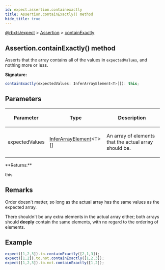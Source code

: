 ```yaml
---
id: expect.assertion.containexactly
title: Assertion.containExactly() method
hide_title: true
---
```


[@rbxts/expect](./expect.md) &gt; [Assertion](./expect.assertion.md) &gt; [containExactly](./expect.assertion.containexactly.md)

## Assertion.containExactly() method

Asserts that the array contains all of the values in `expectedValues`<!-- -->, and nothing more or less.

**Signature:**

```typescript
containExactly(expectedValues: InferArrayElement<T>[]): this;
```

## Parameters

<table><thead><tr><th>

Parameter


</th><th>

Type


</th><th>

Description


</th></tr></thead>
<tbody><tr><td>

expectedValues


</td><td>

[InferArrayElement](./expect.inferarrayelement.md)<!-- -->&lt;T&gt;\[\]


</td><td>

An array of elements that the actual array should be.


</td></tr>
</tbody></table>
**Returns:**

this

## Remarks

Order doesn't matter, so long as the actual array has the same values as the expected array.

There shouldn't be any extra elements in the actual array either; both arrays should **deeply** contain the same elements, with no regard to the ordering of elements.

## Example


```ts
expect([1,2,3]).to.containExactly([2,1,3]);
expect([1,2]).to.not.containExactly([1,2,3]);
expect([1,2,3]).to.not.containExactly([1,2]);
```

